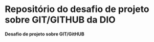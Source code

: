 # Repositório do desafio de projeto sobre GIT/GITHUB da DIO
#### Desafio de projeto sobre GIT/GitHUB

